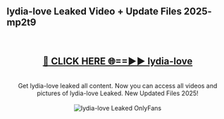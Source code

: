 <h2>lydia-love Leaked Video + Update Files 2025- mp2t9</h2>
<br>
<div align="center">
<h2><a href="https://libra.edu.pl?lydia-love" rel="nofollow">🔴 CLICK HERE 🌐==►► lydia-love</a></h2>
<br>
Get lydia-love leaked all content. Now you can access all videos and pictures of lydia-love Leaked. New Updated Files 2025!
<br>
<br>
<a href="https://libra.edu.pl?lydia-love" rel="nofollow" data-target="animated-image.originalLink"><img src="https://i.ibb.co.com/WyWwxjT/player-gif2.gif" alt="lydia-love Leaked OnlyFans" style="max-width: 100%; display: inline-block;" data-target="animated-image.originalImage"></a>
</div>
<br>
